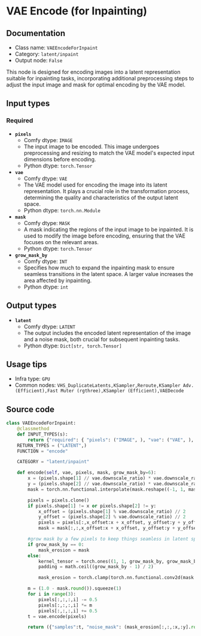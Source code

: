 # VAE Encode (for Inpainting)
## Documentation
- Class name: `VAEEncodeForInpaint`
- Category: `latent/inpaint`
- Output node: `False`

This node is designed for encoding images into a latent representation suitable for inpainting tasks, incorporating additional preprocessing steps to adjust the input image and mask for optimal encoding by the VAE model.
## Input types
### Required
- **`pixels`**
    - Comfy dtype: `IMAGE`
    - The input image to be encoded. This image undergoes preprocessing and resizing to match the VAE model's expected input dimensions before encoding.
    - Python dtype: `torch.Tensor`
- **`vae`**
    - Comfy dtype: `VAE`
    - The VAE model used for encoding the image into its latent representation. It plays a crucial role in the transformation process, determining the quality and characteristics of the output latent space.
    - Python dtype: `torch.nn.Module`
- **`mask`**
    - Comfy dtype: `MASK`
    - A mask indicating the regions of the input image to be inpainted. It is used to modify the image before encoding, ensuring that the VAE focuses on the relevant areas.
    - Python dtype: `torch.Tensor`
- **`grow_mask_by`**
    - Comfy dtype: `INT`
    - Specifies how much to expand the inpainting mask to ensure seamless transitions in the latent space. A larger value increases the area affected by inpainting.
    - Python dtype: `int`
## Output types
- **`latent`**
    - Comfy dtype: `LATENT`
    - The output includes the encoded latent representation of the image and a noise mask, both crucial for subsequent inpainting tasks.
    - Python dtype: `Dict[str, torch.Tensor]`
## Usage tips
- Infra type: `GPU`
- Common nodes: `VHS_DuplicateLatents,KSampler,Reroute,KSampler Adv. (Efficient),Fast Muter (rgthree),KSampler (Efficient),VAEDecode`


## Source code
```python
class VAEEncodeForInpaint:
    @classmethod
    def INPUT_TYPES(s):
        return {"required": { "pixels": ("IMAGE", ), "vae": ("VAE", ), "mask": ("MASK", ), "grow_mask_by": ("INT", {"default": 6, "min": 0, "max": 64, "step": 1}),}}
    RETURN_TYPES = ("LATENT",)
    FUNCTION = "encode"

    CATEGORY = "latent/inpaint"

    def encode(self, vae, pixels, mask, grow_mask_by=6):
        x = (pixels.shape[1] // vae.downscale_ratio) * vae.downscale_ratio
        y = (pixels.shape[2] // vae.downscale_ratio) * vae.downscale_ratio
        mask = torch.nn.functional.interpolate(mask.reshape((-1, 1, mask.shape[-2], mask.shape[-1])), size=(pixels.shape[1], pixels.shape[2]), mode="bilinear")

        pixels = pixels.clone()
        if pixels.shape[1] != x or pixels.shape[2] != y:
            x_offset = (pixels.shape[1] % vae.downscale_ratio) // 2
            y_offset = (pixels.shape[2] % vae.downscale_ratio) // 2
            pixels = pixels[:,x_offset:x + x_offset, y_offset:y + y_offset,:]
            mask = mask[:,:,x_offset:x + x_offset, y_offset:y + y_offset]

        #grow mask by a few pixels to keep things seamless in latent space
        if grow_mask_by == 0:
            mask_erosion = mask
        else:
            kernel_tensor = torch.ones((1, 1, grow_mask_by, grow_mask_by))
            padding = math.ceil((grow_mask_by - 1) / 2)

            mask_erosion = torch.clamp(torch.nn.functional.conv2d(mask.round(), kernel_tensor, padding=padding), 0, 1)

        m = (1.0 - mask.round()).squeeze(1)
        for i in range(3):
            pixels[:,:,:,i] -= 0.5
            pixels[:,:,:,i] *= m
            pixels[:,:,:,i] += 0.5
        t = vae.encode(pixels)

        return ({"samples":t, "noise_mask": (mask_erosion[:,:,:x,:y].round())}, )

```
